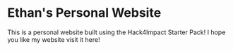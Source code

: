 # Ethan's Personal Website
This is a personal website built using the Hack4Impact Starter Pack!
I hope you like my website 
visit it here! 